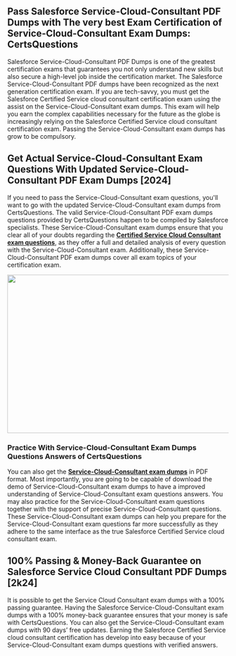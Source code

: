 <h2>Pass Salesforce Service-Cloud-Consultant PDF Dumps with The very best Exam Certification of Service-Cloud-Consultant Exam Dumps: CertsQuestions</h2>
<p>Salesforce Service-Cloud-Consultant PDF Dumps is one of the greatest certification exams that guarantees you not only understand new skills but also secure a high-level job inside the certification market. The Salesforce Service-Cloud-Consultant PDF dumps have been recognized as the next generation certification exam. If you are tech-savvy, you must get the Salesforce Certified Service cloud consultant certification exam using the assist on the Service-Cloud-Consultant exam dumps. This exam will help you earn the complex capabilities necessary for the future as the globe is increasingly relying on the Salesforce Certified Service cloud consultant certification exam. Passing the Service-Cloud-Consultant exam dumps has grow to be compulsory.</p>
<h2>Get Actual Service-Cloud-Consultant Exam Questions With Updated Service-Cloud-Consultant PDF Exam Dumps [2024]</h2>
<p>If you need to pass the Service-Cloud-Consultant exam questions, you'll want to go with the updated Service-Cloud-Consultant exam dumps from CertsQuestions. The valid Service-Cloud-Consultant PDF exam dumps questions provided by CertsQuestions happen to be compiled by Salesforce specialists. These Service-Cloud-Consultant exam dumps ensure that you clear all of your doubts regarding the <strong><a href="https://www.certsquestions.com/certified-service-cloud-consultant-certification.html">Certified Service Cloud Consultant exam questions</a></strong>, as they offer a full and detailed analysis of every question with the Service-Cloud-Consultant exam. Additionally, these Service-Cloud-Consultant PDF exam dumps cover all exam topics of your certification exam.</p>
<p><img style="display: block; margin-left: auto; margin-right: auto;" src="https://i.imgur.com/53zZ4Bb.png" alt="" width="720" height="360" /></p>
<h3>Practice With Service-Cloud-Consultant Exam Dumps Questions Answers of CertsQuestions</h3>
<p>You can also get the <a href="https://www.certsquestions.com/Service-Cloud-Consultant-pdf-dumps.html"><strong>Service-Cloud-Consultant exam dumps</strong></a> in PDF format. Most importantly, you are going to be capable of download the demo of Service-Cloud-Consultant exam dumps to have a improved understanding of Service-Cloud-Consultant exam questions answers. You may also practice for the Service-Cloud-Consultant exam questions together with the support of precise Service-Cloud-Consultant questions. These Service-Cloud-Consultant exam dumps can help you prepare for the Service-Cloud-Consultant exam questions far more successfully as they adhere to the same interface as the true Salesforce Certified Service cloud consultant exam.</p>
<h2>100% Passing &amp; Money-Back Guarantee on Salesforce Service Cloud Consultant PDF Dumps [2k24]</h2>
<p>It is possible to get the Service Cloud Consultant exam dumps with a 100% passing guarantee. Having the Salesforce Service-Cloud-Consultant exam dumps with a 100% money-back guarantee ensures that your money is safe with CertsQuestions. You can also get the Service-Cloud-Consultant exam dumps with 90 days&rsquo; free updates. Earning the Salesforce Certified Service cloud consultant certification has develop into easy because of your Service-Cloud-Consultant exam dumps questions with verified answers.</p>
